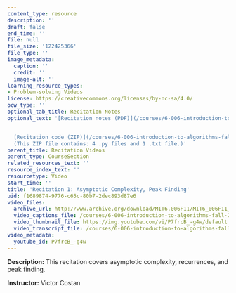 ```yaml
---
content_type: resource
description: ''
draft: false
end_time: ''
file: null
file_size: '122425366'
file_type: ''
image_metadata:
  caption: ''
  credit: ''
  image-alt: ''
learning_resource_types:
- Problem-solving Videos
license: https://creativecommons.org/licenses/by-nc-sa/4.0/
ocw_type: ''
optional_tab_title: Recitation Notes
optional_text: '[Recitation notes (PDF)](/courses/6-006-introduction-to-algorithms-fall-2011/resources/mit6_006f11_rec01)


  [Recitation code (ZIP)](/courses/6-006-introduction-to-algorithms-fall-2011/resources/rec01_code)
  (This ZIP file contains: 4 .py files and 1 .txt file.)'
parent_title: Recitation Videos
parent_type: CourseSection
related_resources_text: ''
resource_index_text: ''
resourcetype: Video
start_time: ''
title: 'Recitation 1: Asymptotic Complexity, Peak Finding'
uid: f1689874-9776-c65c-80b7-2dec893d87e6
video_files:
  archive_url: http://www.archive.org/download/MIT6.006F11/MIT6_006F11_rec01_300k.mp4
  video_captions_file: /courses/6-006-introduction-to-algorithms-fall-2011/aa6441e1be0a52d082048af36ef2eb6c_P7frcB_-g4w.vtt
  video_thumbnail_file: https://img.youtube.com/vi/P7frcB_-g4w/default.jpg
  video_transcript_file: /courses/6-006-introduction-to-algorithms-fall-2011/d7640308688de7416a70c5093761987a_P7frcB_-g4w.pdf
video_metadata:
  youtube_id: P7frcB_-g4w
---
```

**Description:** This recitation covers asymptotic complexity, recurrences, and peak finding.

**Instructor:** Victor Costan